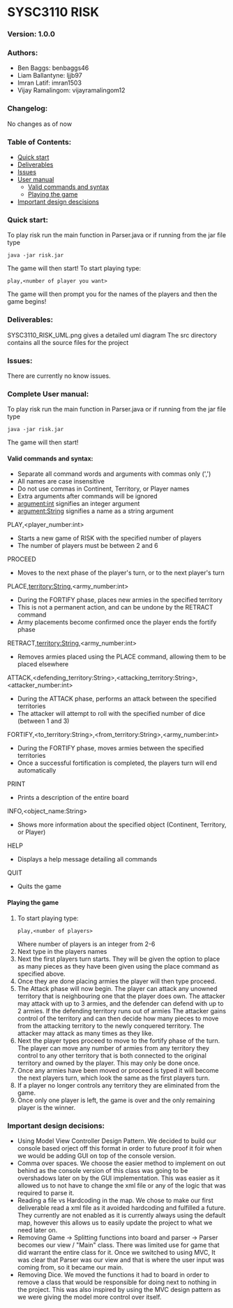 # SYSC3110 RISK
### Version: 1.0.0
### Authors:
- Ben Baggs: benbaggs46
- Liam Ballantyne: ljjb97
- Imran Latif: imran1503
- Vijay Ramalingom: vijayramalingom12

### Changelog:
No changes as of now

### Table of Contents:
- [Quick start](###Quick-start:)
- [Deliverables](###Deliverables:)
- [Issues](###Issues:)
- [User manual](###Complete-User-manual)
    * [Valid commands and syntax](####Valid-commands-and-syntax:)
    * [Playing the game](####Playing-the-game)
- [Important design descisions](###Important-design-decisions:)

### Quick start:
To play risk run the main function in Parser.java or if running from the jar file type
```
java -jar risk.jar
```

The game will then start! To start playing type: 
```
play,<number of player you want>
```
The game will then prompt you for the names of the players and then the game begins!

### Deliverables:
SYSC3110_RISK_UML.png gives a detailed uml diagram
The src directory contains all the source files for the project


### Issues:
There are currently no know issues.

### Complete User manual:
To play risk run the main function in Parser.java or if running from the jar file type
```
java -jar risk.jar
```

The game will then start! 
#### Valid commands and syntax:

- Separate all command words and arguments with commas only (',')
- All names are case insensitive
- Do not use commas in Continent, Territory, or Player names
- Extra arguments after commands will be ignored
- <argument:int> signifies an integer argument
- <argument:String> signifies a name as a string argument

PLAY,<player_number:int>
- Starts a new game of RISK with the specified number of players
- The number of players must be between 2 and 6

PROCEED
- Moves to the next phase of the player's turn, or to the next player's turn

PLACE,<territory:String>,<army_number:int>
- During the FORTIFY phase, places new armies in the specified territory
- This is not a permanent action, and can be undone by the RETRACT command
- Army placements become confirmed once the player ends the fortify phase

RETRACT,<territory:String>,<army_number:int>
- Removes armies placed using the PLACE command, allowing them to be placed elsewhere

ATTACK,<defending_territory:String>,<attacking_territory:String>,<attacker_number:int>
- During the ATTACK phase, performs an attack between the specified territories
- The attacker will attempt to roll with the specified number of dice (between 1 and 3)

FORTIFY,<to_territory:String>,<from_territory:String>,<army_number:int>
- During the FORTIFY phase, moves armies between the specified territories
- Once a successful fortification is completed, the players turn will end automatically

PRINT
- Prints a description of the entire board

INFO,<object_name:String>
- Shows more information about the specified object (Continent, Territory, or Player)

HELP
- Displays a help message detailing all commands

QUIT
- Quits the game

#### Playing the game
1. To start playing type:
    ```
    play,<number of players>
    ```
    Where number of players is an integer from 2-6
2. Next type in the players names
3. Next the first players turn starts. They will be given the option to place as many pieces as they have been given using the place command as specified above.
4. Once they are done placing armies the player will then type proceed.
5. The Attack phase will now begin. The player can attack any unowned territory that is neighbouring one that the player does own.
The attacker may attack with up to 3 armies, and the defender can defend with up to 2 armies. If the defending territory runs out of armies
The attacker gains control of the territory and can then decide how many pieces to move from the attacking territory to the newly
conquered territory. The attacker may attack as many times as they like.
6. Next the player types proceed to move to the fortify phase of the turn. The player can move any number of armies from
any territory they control to any other territory that is both connected to the original territory and owned by the player.
This may only be done once.
7. Once any armies have been moved or proceed is typed it will become the next players turn, which look the same as the first players turn.
8. If a player no longer controls any territory they are eliminated from the game.
9. Once only one player is left, the game is over and the only remaining player is the winner. 

### Important design decisions:
- Using Model View Controller Design Pattern.   We decided to build our console based orject off this format in order to future proof it foir when we would be adding GUI on top of the console version. 
- Comma over spaces.   We choose the easier method to implement on out behind as the console version of this class was going to be overshadows later on by the GUI implementation. This was easier as it allowed us to not have to change the xml file or any of the logic that was required to parse it.
- Reading a file vs Hardcoding in the map.   We chose to make our first deliverable read a xml file as it avoided hardcoding and fulfilled a future. They currently are not enabled as it is currently always using the default map, however this allows us to easily update the project to what we need later on.
- Removing Game -> Splitting functions into board and parser -> Parser becomes our view / "Main" class.   There was limited use for game that did warrant the entire class for it. Once we switched to using MVC, It was clear that Parser was our view and that is where the user input was coming from, so it became our main.
- Removing Dice.   We moved the functions it had to board in order to remove a class that would be responsible for doing next to nothing in the project. This was also inspired by using the MVC design pattern as we were giving the model more control over itself. 
